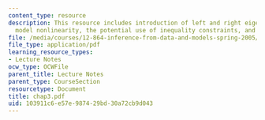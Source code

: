 ```yaml
---
content_type: resource
description: This resource includes introduction of left and right eigenveectors,
  model nonlinearity, the potential use of inequality constraints, and sampling adequacy.
file: /media/courses/12-864-inference-from-data-and-models-spring-2005/103911c6e57e987429bd30a72cb9d043_chap3.pdf
file_type: application/pdf
learning_resource_types:
- Lecture Notes
ocw_type: OCWFile
parent_title: Lecture Notes
parent_type: CourseSection
resourcetype: Document
title: chap3.pdf
uid: 103911c6-e57e-9874-29bd-30a72cb9d043
---
```

